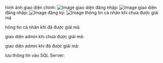 hình ảnh giao diện chính:
![Image](https://github.com/user-attachments/assets/bd847bc4-566a-4df1-9e5e-1a2bce265920)
giao diện đăng nhập:
![Image](https://github.com/user-attachments/assets/90ec01ba-fcd9-477e-9112-844c6eb26ef6)
giao diện đăng nhập:
![Image](https://github.com/user-attachments/assets/c7abbdf7-cd3a-4269-a623-86aa7520d4b1)
đăng ký:
![Image](https://github.com/user-attachments/assets/f2bf5129-55fb-4709-8f31-9ba498d9ab71)
thông tin cá nhân khi chưa được giải mã

hông tin cá nhân khi đã được giải mã

giao diện admin khi chưa được giải mã:

giao diện admin khi đã được giải mã:

lưu thông tin vào SQL Server:
